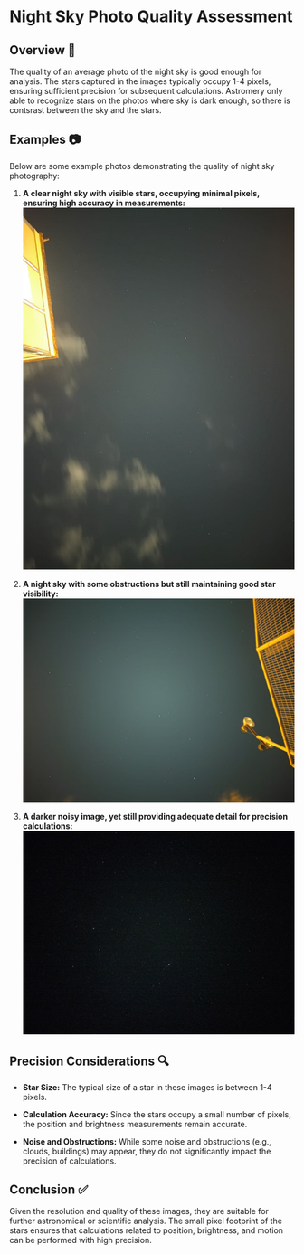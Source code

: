 ﻿# Night Sky Photo Quality Assessment

## Overview 🌌

The quality of an average photo of the night sky is good enough for analysis. The stars captured in the images typically occupy 1-4 pixels, ensuring sufficient precision for subsequent calculations. Astromery only able to recognize stars on the photos where sky is dark enough, so there is contsrast between the sky and the stars.

## Examples 📷

Below are some example photos demonstrating the quality of night sky photography:

1.  **A clear night sky with visible stars, occupying minimal pixels, ensuring high accuracy in measurements:**
![A clear night sky with visible stars, occupying minimal pixels, ensuring high accuracy in measurements.](./Images/photo_2024-07-13_22-07-41.jpg)

    
2.  **A night sky with some obstructions but still maintaining good star visibility:** ![A night sky with some obstructions but still maintaining good star visibility..](./Images/photo_2024-07-06_20-38-07.jpg)
    
3.  **A darker noisy image, yet still providing adequate detail for precision calculations:** ![A darker noisy image, yet still providing adequate detail for precision calculations.](./Images/photo_2024-08-27_22-47-37.jpg)
    

## Precision Considerations 🔍

-   **Star Size:** The typical size of a star in these images is between 1-4 pixels.
    
-   **Calculation Accuracy:** Since the stars occupy a small number of pixels, the position and brightness measurements remain accurate.
    
-   **Noise and Obstructions:** While some noise and obstructions (e.g., clouds, buildings) may appear, they do not significantly impact the precision of calculations.
    

## Conclusion ✅

Given the resolution and quality of these images, they are suitable for further astronomical or scientific analysis. The small pixel footprint of the stars ensures that calculations related to position, brightness, and motion can be performed with high precision.


